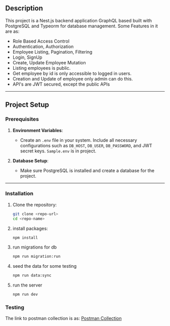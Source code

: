 ## Description

This project is a Nest.js backend application GraphQL based built with PostgreSQL and Typeorm for database management. Some Features in it are as:

- Role Based Access Control
- Authentication, Authorization
- Employee Listing, Pagination, Filtering
- Login, SignUp
- Create, Update Employee Mutation
- Listing employees is public.
- Get employee by id is only accessible to logged in users.
- Creation and Update of employee only admin can do this.
- API's are JWT secured, except the public APIs

---

## Project Setup

### Prerequisites

1. **Environment Variables**:

   - Create an `.env` file in your system. Include all necessary configurations such as `DB_HOST`, `DB_USER`, `DB_PASSWORD`, and JWT secret keys. `Sample.env` is in project.

2. **Database Setup**:
   - Make sure PostgreSQL is installed and create a database for the project.

---

### Installation

1. Clone the repository:
   ```bash
   git clone <repo-url>
   cd <repo-name>
   ```
2. install packages:
   ```bash
   npm install
   ```
3. run migrations for db
   ```bash
   npm run migration:run
   ```
4. seed the data for some testing
   ```bash
   npm run data:sync
   ```
5. run the server
   ```bash
   npm run dev
   ```

### Testing

The link to postman collection is as:
[Postman Collection](https://api-testing-1941.postman.co/workspace/API-Testing-Workspace~8058514d-b069-437f-aeac-4334d223fafc/collection/6751efa86c32e95f6b40e027?action=share&creator=30954765)
